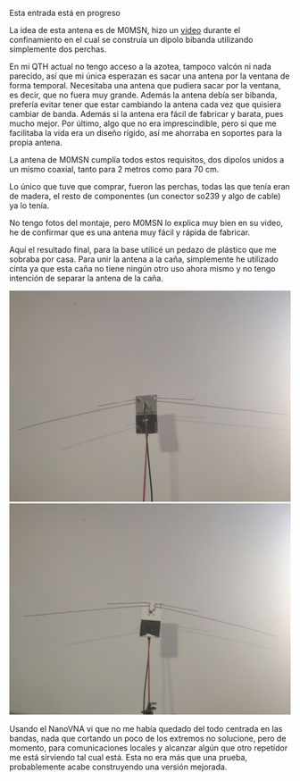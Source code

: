 Esta entrada está en progreso

La idea de esta antena es de M0MSN, hizo un [video](https://www.youtube.com/watch?v=PniH4ua4p50) durante el confinamiento en el cual se construía un dipolo bibanda utilizando simplemente dos perchas.

En mi QTH actual no tengo acceso a la azotea, tampoco valcón ni nada parecido, así que mi única esperazan es sacar una antena por la ventana de forma temporal. Necesitaba una antena que pudiera sacar por la ventana, es decir, que no fuera muy grande. Además la antena debía ser bibanda, prefería evitar tener que estar cambiando la antena cada vez que quisiera cambiar de banda. Además si la antena era fácil de fabricar y barata, pues mucho mejor. Por último, algo que no era imprescindible, pero si que me facilitaba la vida era un diseño rígido, así me ahorraba en soportes para la propia antena.

La antena de M0MSN cumplía todos estos requisitos, dos dipolos unidos a un mismo coaxial, tanto para 2 metros como para 70 cm.

Lo único que tuve que comprar, fueron las perchas, todas las que tenía eran de madera, el resto de componentes (un conector so239 y algo de cable) ya lo tenía.

No tengo fotos del montaje, pero M0MSN lo explica muy bien en su video, he de confirmar que es una antena muy fácil y rápida de fabricar.

Aquí el resultado final, para la base utilicé un pedazo de plástico que me sobraba por casa. Para unir la antena a la caña, simplemente he utilizado cinta ya que esta caña no tiene ningún otro uso ahora mismo y no tengo intención de separar la antena de la caña.

![2m-70cm-dipolo-perchas2](/es/assets/images/2m-70cm-dipolo-perchas.jpg)
![2m-70cm-dipolo-perchas2](/es/assets/images/2m-70cm-dipolo-perchas2.jpg)

Usando el NanoVNA vi que no me había quedado del todo centrada en las bandas, nada que cortando un poco de los extremos no solucione, pero de momento, para comunicaciones locales y alcanzar algún que otro repetidor me está sirviendo tal cual está. Esta no era más que una prueba, probablemente acabe construyendo una versión mejorada.